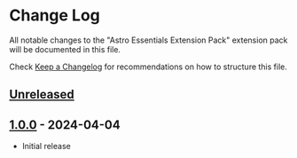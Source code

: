 # Change Log

All notable changes to the "Astro Essentials Extension Pack" extension pack will be documented in this file.

Check [Keep a Changelog](http://keepachangelog.com/) for recommendations on how to structure this file.

## [Unreleased]

## [1.0.0] - 2024-04-04

- Initial release

[unreleased]: https://github.com/ManuelGil/vscode-astro-pack/compare/v1.0.0...HEAD
[1.0.0]: https://github.com/ManuelGil/vscode-astro-pack/releases/tag/v1.0.0

